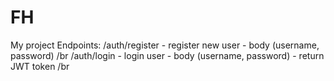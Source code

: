 # FH
My project
Endpoints:
/auth/register 
      - register new user
      - body (username, password) /br
/auth/login
      - login user
      - body (username, password)
      - return JWT token /br
